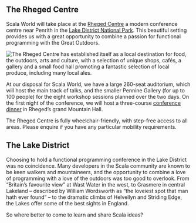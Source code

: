 ## The Rheged Centre

Scala World will take place at the [Rheged Centre](http://www.rheged.com/) a
modern conference centre near Penrith in the [Lake District National
Park](http://www.lakedistrict.gov.uk/). This beautiful setting provides us with
a great opportunity to combine a passion for functional programming with the
Great Outdoors.

<img src="/images/rheged.jpg" style="float:left"/>

The Rheged Centre has established itself as a local destination for food, the
outdoors, arts and culture, with a selection of unique shops, cafés, a gallery
and a small food hall promoting a fantastic selection of local produce,
including many local ales.

At our disposal for Scala World, we have a large 260-seat auditorium, which
will host the main track of talks, and the smaller Pennine Gallery (for up to
100 people) for the eight workshop sessions planned over the two days. On the
first night of the conference, we will host a three-course [conference
dinner](/dinner) in Rheged’s grand Mountain Hall.

The Rheged Centre is fully wheelchair-friendly, with step-free access to all
areas. Please enquire if you have any particular mobility requirements.

## The Lake District

Choosing to hold a functional programming conference in the Lake District was
no coincidence. Many developers in the Scala community are known to be keen
walkers and mountaineers, and the opportunity to combine a love of programming
with a love of the outdoors was too good to overlook. From “Britain’s favourite
view” at Wast Water in the west, to Grasmere in central Lakeland – described by
William Wordsworth as “the loveiest spot that man hath ever found” – to the
dramatic climbs of Helvellyn and Striding Edge, the Lakes offer some of the
best sights in England.

So where better to come to learn and share Scala ideas?


